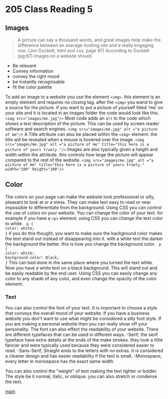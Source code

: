 # 205 Class Reading 5

## Images
> A picture can say a thousand words, and great images help make the difference between an average-looking site and a really engaging one. (Jon Duckett, html and css, page 97)
According to Duckett (pg;97) images on a website should
- Be relevant
- Convey information
- convey the right mood
- be instantly recognisable
- fit the color palette

To add an image to a website you use the element `<img>`. this element is an empty element and requires no closing tag. after the `<img>` you wand to give a source for the picture.  if you want to put a picture of yourself titled 'me' on your site and it is located in an images folder the code would look like this.
`<img src="images/me.jpg"/>`
Most code adds an `alt` to the code which shows a text description of the picture. This can be used by screen reader software and search engines.
`<img src="images/me.jpg" alt ="a picture of me"/>`
A Title attribute can also be placed within the `<img>` element. the title will be revealed when a mouse is hovered over the image.
`<img src="images/me.jpg" alt ="a picture of me" title="this here is a picture of yours truely."/>`
Images are also typically given a height and width within the attribute. this controls how large the picture will appear compared to the rest of the website.
`<img src="images/me.jpg" alt ="a picture of me" title="this here is a picture of yours truely." width="100" height="100"/>`

## Color

The colors on your page can make the website look professional or silly, pleasant to look at or a mess. They can make text easy to read or near impossible to differentiate from the background.  Using CSS you can control the use of colors on your website.
You can change the color of your text. for example if you have a `<p>` element. using CSS you can change the text color to white.
` p {`  
  `color: white;`  
  `}`
if you do this thought, you want to make sure the background color makes the text stand out instead of disappearing into it. with a white text the darker the background the better. this is how you change the background color.
` p {`  
  `color: white;`  
  `background-color: Black;`  
  `}`
This can bed done in the same place where you turned the text white.  Now you have a white text on a black background.  This will stand out and be easily readable by the end user.
Using CSS you can easily change any color to any shade of any color, and even change the opacity of the color element.

### Text

You can also control the font of your text.  It is important to choose a style that conveys the overall mood of your website.  If you have a business website you don't want to use what might be considered a silly font style.  If you are making a personal website then you can really show off your personality. The font can also effect the readability of your website. There are different typefaces that can be used in different ways.
-Serif; the serif typeface have extra details at the ends of the make strokes. they look a little fancier and were typically used because they were considered easier to read.
-Sans-Serif; Straight ends to the letters with no extras. It is considered a cleaner design and has easier readability if the text is small.
-Monospace; every letter in monospace has the exact same width.  

You can also control the "weight" of text making the text lighter or bolder. The style be it normal, italic, or oblique. you can also stretch or condense the text.

[main](README.md)

